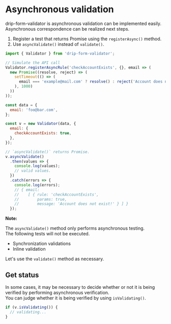 # Asynchronous validation

drip-form-validator is asynchronous validation can be implemented easily.  
Asynchronous correspondence can be realized next steps.

1. Register a test that returns Promise using the `registerAsync()` method.
2. Use `asyncValidate()` instead of `validate()`.

```javascript
import { Validator } from 'drip-form-validator';

// Simulate the API call
Validator.registerAsyncRule('checkAccountExists', {}, email => (
  new Promise((resolve, reject) => (
    setTimeout(() => (
      email === 'example@mail.com' ? resolve() : reject('Account does not exist!')
    ), 1000)
  ))
));

const data = {
  email: 'foo@bar.com',
};

const v = new Validator(data, {
  email: {
    checkAccountExists: true,
  },
});

// `asyncValidate()` returns Promise.
v.asyncValidate()
  .then(values => {
    console.log(values);
    // valid values.
  })
  .catch(errors => {
    console.log(errors);
    // { email:
    //    [ { rule: 'checkAccountExists',
    //        params: true,
    //        message: 'Account does not exist!' } ] }
  });
```

**Note:**

The `asyncValidate()` method only performs asynchronous testing.  
The following tests will not be executed.

* Synchronization validations
* Inline validation

Let's use the `validate()` method as necessary.


## Get status

In some cases, it may be necessary to decide whether or not it is being verified by performing asynchronous verification.  
You can judge whether it is being verified by using `isValidating()`.

```javascript
if (v.isValidating()) {
  // validating...
}
```
